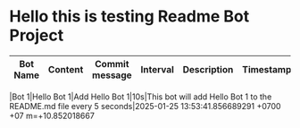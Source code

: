 # Hello this is testing Readme Bot Project

| Bot Name | Content | Commit message | Interval | Description | Timestamp
|-|-|-|-|-|-


|Bot 1|Hello Bot 1|Add Hello Bot 1|10s|This bot will add Hello Bot 1 to the README.md file every 5 seconds|2025-01-25 13:53:41.856689291 +0700 +07 m=+10.852018667